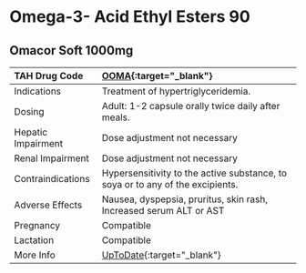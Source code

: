 # Omega-3- Acid Ethyl Esters 90

## Omacor Soft 1000mg

| TAH Drug Code      | [OOMA](https://www.tahsda.org.tw/drugs/hissearch.php?drug_code=OOMA){:target="_blank"}                         |
|:-------------------|:---------------------------------------------------------------------------------------------------------------|
| Indications        | Treatment of hypertriglyceridemia.                                                                             |
| Dosing             | Adult: 1-2 capsule orally twice daily after meals.                                                             |
| Hepatic Impairment | Dose adjustment not necessary                                                                                  |
| Renal Impairment   | Dose adjustment not necessary                                                                                  |
| Contraindications  | Hypersensitivity to the active substance, to soya or to any of the excipients.                                 |
| Adverse Effects    | Nausea, dyspepsia, pruritus, skin rash, Increased serum ALT or AST                                             |
| Pregnancy          | Compatible                                                                                                     |
| Lactation          | Compatible                                                                                                     |
| More Info          | [UpToDate](https://www.uptodate.com/contents/omega-3--acid-ethyl-esters-90-drug-information){:target="_blank"} |

